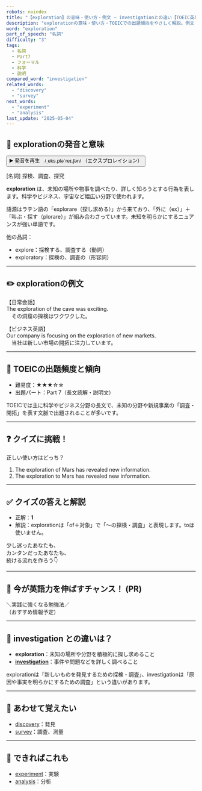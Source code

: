 ```yaml
---
robots: noindex
title: "【exploration】の意味・使い方・例文 ― investigationとの違い【TOEIC英単語】"
description: "explorationの意味・使い方・TOEICでの出題傾向をやさしく解説。例文・クイズ付きでinvestigationとの違いもわかりやすく学べます。"
word: "exploration"
part_of_speech: "名詞"
difficulty: "3"
tags:
  - 名詞
  - Part7
  - フォーマル
  - 科学
  - 説明
compared_word: "investigation"
related_words:
  - "discovery"
  - "survey"
next_words:
  - "experiment"
  - "analysis"
last_update: "2025-05-04"
---
```


## 🔰 explorationの発音と意味

<button class="play-audio" onclick="playTTS('exploration')">
  <span class="play-audio-main">
    ▶️ 発音を再生　/ˌeks.pləˈreɪ.ʃən/
  </span>
  <span class="play-audio-sub">
    （エクスプロレイション）
  </span>
</button>

[名詞] 探検、調査、探究

**exploration** は、未知の場所や物事を調べたり、詳しく知ろうとする行為を表します。科学やビジネス、宇宙など幅広い分野で使われます。

語源はラテン語の「explorare（探し求める）」から来ており、「外に（ex）」＋「叫ぶ・探す（plorare）」が組み合わさっています。未知を明らかにするニュアンスが強い単語です。

他の品詞：  
- explore：探検する、調査する（動詞）
- exploratory：探検の、調査の（形容詞）

---

## ✏️ explorationの例文

【日常会話】  
The exploration of the cave was exciting.  
　その洞窟の探検はワクワクした。

【ビジネス英語】  
Our company is focusing on the exploration of new markets.  
　当社は新しい市場の開拓に注力しています。

---

## 🎯 TOEICの出題頻度と傾向

- 難易度：★★★☆☆
- 出題パート：Part 7（長文読解・説明文）

TOEICでは主に科学やビジネス分野の長文で、未知の分野や新規事業の「調査・開拓」を表す文脈で出題されることが多いです。

---

## ❓ クイズに挑戦！

正しい使い方はどっち？

1. The exploration of Mars has revealed new information.  
2. The exploration to Mars has revealed new information.

---

## ✅ クイズの答えと解説

- 正解：**1**
- 解説：explorationは「of＋対象」で「～の探検・調査」と表現します。toは使いません。

少し迷ったあなたも、  
カンタンだったあなたも、  
続ける流れを作ろう👇️

---

## 🚀 今が英語力を伸ばすチャンス！ (PR)

<div class="info-center">
＼実践に強くなる勉強法／<br>  
（おすすめ情報予定）
</div>

---

## 🤔  investigation との違いは？

- **exploration**：未知の場所や分野を積極的に探し求めること
- **[investigation](/word/investigation)**：事件や問題などを詳しく調べること

explorationは「新しいものを発見するための探検・調査」、investigationは「原因や事実を明らかにするための調査」という違いがあります。

---

## 🧩 あわせて覚えたい

- [discovery](/word/discovery)：発見
- [survey](/word/survey)：調査、測量

---

## 📖 できればこれも

- [experiment](/word/experiment)：実験
- [analysis](/word/analysis)：分析

<!-- cvid: aid26_bid46 -->
